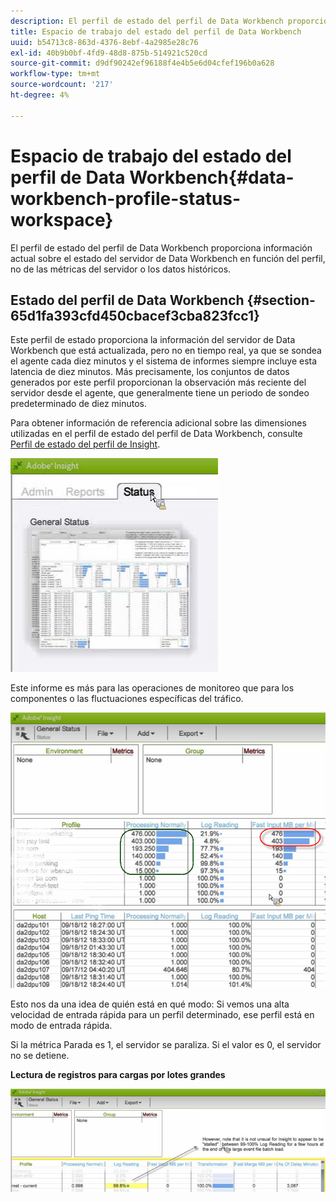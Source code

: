```yaml
---
description: El perfil de estado del perfil de Data Workbench proporciona información actual sobre el estado del servidor de Data Workbench en función del perfil, no de las métricas del servidor o los datos históricos.
title: Espacio de trabajo del estado del perfil de Data Workbench
uuid: b54713c8-863d-4376-8ebf-4a2985e28c76
exl-id: 40b9b0bf-4fd9-48d8-875b-514921c520cd
source-git-commit: d9df90242ef96188f4e4b5e6d04cfef196b0a628
workflow-type: tm+mt
source-wordcount: '217'
ht-degree: 4%

---
```


# Espacio de trabajo del estado del perfil de Data Workbench{#data-workbench-profile-status-workspace}

El perfil de estado del perfil de Data Workbench proporciona información actual sobre el estado del servidor de Data Workbench en función del perfil, no de las métricas del servidor o los datos históricos.

## Estado del perfil de Data Workbench {#section-65d1fa393cfd450cbacef3cba823fcc1}

Este perfil de estado proporciona la información del servidor de Data Workbench que está actualizada, pero no en tiempo real, ya que se sondea el agente cada diez minutos y el sistema de informes siempre incluye esta latencia de diez minutos. Más precisamente, los conjuntos de datos generados por este perfil proporcionan la observación más reciente del servidor desde el agente, que generalmente tiene un periodo de sondeo predeterminado de diez minutos.

Para obtener información de referencia adicional sobre las dimensiones utilizadas en el perfil de estado del perfil de Data Workbench, consulte [Perfil de estado del perfil de Insight](../../../home/monitoring-installation/monitoring-profiles/monitoring-profile-using.md#concept-d4cd7da41c8a42bab4aea25418264e64).

![](assets/Status_General_Status.png)

Este informe es más para las operaciones de monitoreo que para los componentes o las fluctuaciones específicas del tráfico.

![](assets/Status_General_page.png)

Esto nos da una idea de quién está en qué modo: Si vemos una alta velocidad de entrada rápida para un perfil determinado, ese perfil está en modo de entrada rápida.

Si la métrica Parada es 1, el servidor se paraliza. Si el valor es 0, el servidor no se detiene.

**Lectura de registros para cargas por lotes grandes**

![](assets/Status_General_stalled_log.png)
